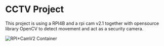 # CCTV Project

This project is using a RPI4B and a rpi cam v2.1 together with opensource library OpenCV to detect movement and act as a security camera. 

![RPI+CamV2 Container](/Images/20210904_103507.jpg)
